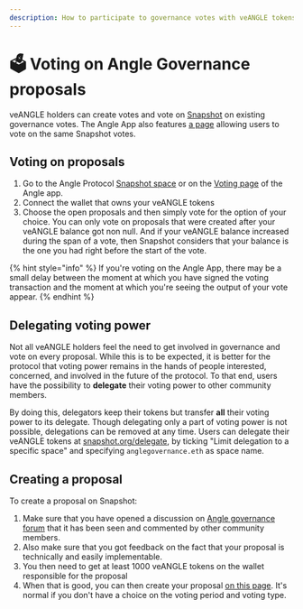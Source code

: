 ```yaml
---
description: How to participate to governance votes with veANGLE tokens
---
```


# 🗳 Voting on Angle Governance proposals

veANGLE holders can create votes and vote on [Snapshot](https://snapshot.org/#/anglegovernance.eth) on existing governance votes. The Angle App also features [a page](https://app.angle.money/vote) allowing users to vote on the same Snapshot votes.

## Voting on proposals

1. Go to the Angle Protocol [Snapshot space](https://snapshot.org/#/anglegovernance.eth) or on the [Voting page](https://app.angle.money/vote) of the Angle app.
2. Connect the wallet that owns your veANGLE tokens
3. Choose the open proposals and then simply vote for the option of your choice. You can only vote on proposals that were created after your veANGLE balance got non null. And if your veANGLE balance increased during the span of a vote, then Snapshot considers that your balance is the one you had right before the start of the vote.

{% hint style="info" %}
If you're voting on the Angle App, there may be a small delay between the moment at which you have signed the voting transaction and the moment at which you're seeing the output of your vote appear.
{% endhint %}

## Delegating voting power

Not all veANGLE holders feel the need to get involved in governance and vote on every proposal. While this is to be expected, it is better for the protocol that voting power remains in the hands of people interested, concerned, and involved in the future of the protocol. To that end, users have the possibility to **delegate** their voting power to other community members.

By doing this, delegators keep their tokens but transfer **all** their voting power to its delegate. Though delegating only a part of voting power is not possible, delegations can be removed at any time. Users can delegate their veANGLE tokens at [snapshot.org/delegate](https://snapshot.org/#/delegate), by ticking "Limit delegation to a specific space" and specifying `anglegovernance.eth` as space name.

## Creating a proposal

To create a proposal on Snapshot:

1. Make sure that you have opened a discussion on [Angle governance forum](https://gov.angle.money) that it has been seen and commented by other community members.
2. Also make sure that you got feedback on the fact that your proposal is technically and easily implementable.
3. You then need to get at least 1000 veANGLE tokens on the wallet responsible for the proposal
4. When that is good, you can then create your proposal [on this page](https://snapshot.org/#/anglegovernance.eth). It's normal if you don't have a choice on the voting period and voting type.
